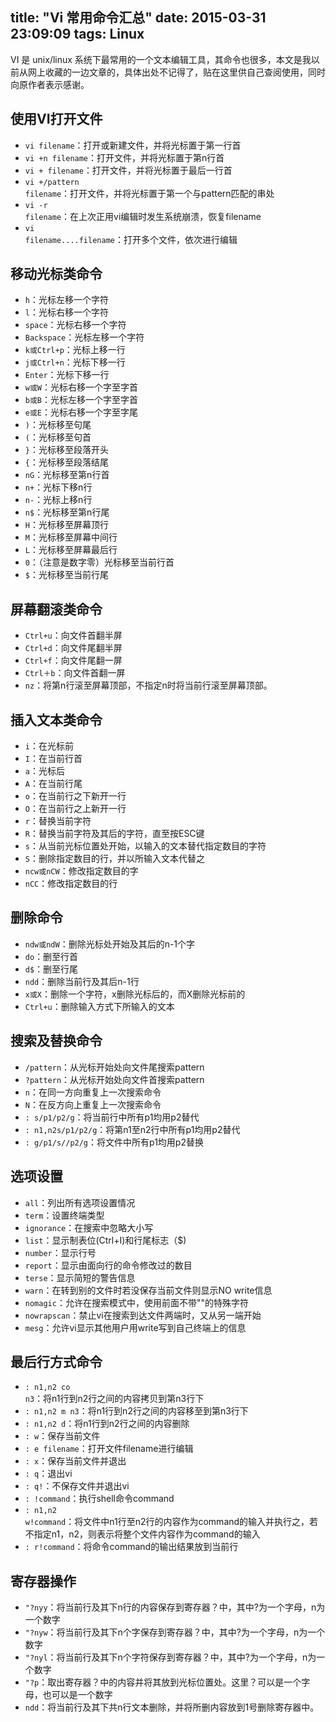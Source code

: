 title: "Vi 常用命令汇总"
date: 2015-03-31 23:09:09
tags: Linux
---

VI 是 unix/linux 系统下最常用的一个文本编辑工具，其命令也很多，本文是我以前从网上收藏的一边文章的，具体出处不记得了，贴在这里供自己查阅使用，同时向原作者表示感谢。

<!-- more -->

## 使用VI打开文件 

- <code>vi filename</code>：打开或新建文件，并将光标置于第一行首 
- <code>vi +n filename</code>：打开文件，并将光标置于第n行首 
- <code>vi + filename</code>：打开文件，并将光标置于最后一行首 
- <code>vi +/pattern filename</code>：打开文件，并将光标置于第一个与pattern匹配的串处 
- <code>vi -r filename</code>：在上次正用vi编辑时发生系统崩溃，恢复filename 
- <code>vi filename....filename</code>：打开多个文件，依次进行编辑 

## 移动光标类命令

- <code>h</code>：光标左移一个字符 
- <code>l</code>：光标右移一个字符 
- <code>space</code>：光标右移一个字符 
- <code>Backspace</code>：光标左移一个字符 
- <code>k或Ctrl+p</code>：光标上移一行 
- <code>j或Ctrl+n</code>：光标下移一行 
- <code>Enter</code>：光标下移一行 
- <code>w或W</code>：光标右移一个字至字首 
- <code>b或B</code>：光标左移一个字至字首 
- <code>e或E</code>：光标右移一个字至字尾 
- <code>)</code>：光标移至句尾 
- <code>(</code>：光标移至句首 
- <code>}</code>：光标移至段落开头 
- <code>{</code>：光标移至段落结尾 
- <code>nG</code>：光标移至第n行首 
- <code>n+</code>：光标下移n行 
- <code>n-</code>：光标上移n行 
- <code>n$</code>：光标移至第n行尾 
- <code>H</code>：光标移至屏幕顶行 
- <code>M</code>：光标移至屏幕中间行 
- <code>L</code>：光标移至屏幕最后行 
- <code>0</code>：（注意是数字零）光标移至当前行首 
- <code>$</code>：光标移至当前行尾 

## 屏幕翻滚类命令 

- <code>Ctrl+u</code>：向文件首翻半屏 
- <code>Ctrl+d</code>：向文件尾翻半屏 
- <code>Ctrl+f</code>：向文件尾翻一屏 
- <code>Ctrl＋b</code>：向文件首翻一屏 
- <code>nz</code>：将第n行滚至屏幕顶部，不指定n时将当前行滚至屏幕顶部。 

## 插入文本类命令

- <code>i</code>：在光标前 
- <code>I</code>：在当前行首 
- <code>a</code>：光标后 
- <code>A</code>：在当前行尾 
- <code>o</code>：在当前行之下新开一行 
- <code>O</code>：在当前行之上新开一行 
- <code>r</code>：替换当前字符 
- <code>R</code>：替换当前字符及其后的字符，直至按ESC键 
- <code>s</code>：从当前光标位置处开始，以输入的文本替代指定数目的字符 
- <code>S</code>：删除指定数目的行，并以所输入文本代替之 
- <code>ncw或nCW</code>：修改指定数目的字 
- <code>nCC</code>：修改指定数目的行 

## 删除命令 

- <code>ndw或ndW</code>：删除光标处开始及其后的n-1个字 
- <code>do</code>：删至行首 
- <code>d$</code>：删至行尾 
- <code>ndd</code>：删除当前行及其后n-1行 
- <code>x或X</code>：删除一个字符，x删除光标后的，而X删除光标前的 
- <code>Ctrl+u</code>：删除输入方式下所输入的文本 

## 搜索及替换命令 

- <code>/pattern</code>：从光标开始处向文件尾搜索pattern 
- <code>?pattern</code>：从光标开始处向文件首搜索pattern 
- <code>n</code>：在同一方向重复上一次搜索命令 
- <code>N</code>：在反方向上重复上一次搜索命令 
- <code>: s/p1/p2/g</code>：将当前行中所有p1均用p2替代 
- <code>: n1,n2s/p1/p2/g</code>：将第n1至n2行中所有p1均用p2替代 
- <code>: g/p1/s//p2/g</code>：将文件中所有p1均用p2替换 

## 选项设置 

- <code>all</code>：列出所有选项设置情况 
- <code>term</code>：设置终端类型 
- <code>ignorance</code>：在搜索中忽略大小写 
- <code>list</code>：显示制表位(Ctrl+I)和行尾标志（$) 
- <code>number</code>：显示行号 
- <code>report</code>：显示由面向行的命令修改过的数目 
- <code>terse</code>：显示简短的警告信息 
- <code>warn</code>：在转到别的文件时若没保存当前文件则显示NO write信息 
- <code>nomagic</code>：允许在搜索模式中，使用前面不带"\"的特殊字符 
- <code>nowrapscan</code>：禁止vi在搜索到达文件两端时，又从另一端开始 
- <code>mesg</code>：允许vi显示其他用户用write写到自己终端上的信息 

## 最后行方式命令 

- <code>: n1,n2 co n3</code>：将n1行到n2行之间的内容拷贝到第n3行下 
- <code>: n1,n2 m n3</code>：将n1行到n2行之间的内容移至到第n3行下 
- <code>: n1,n2 d</code>：将n1行到n2行之间的内容删除 
- <code>: w</code>：保存当前文件 
- <code>: e filename</code>：打开文件filename进行编辑 
- <code>: x</code>：保存当前文件并退出 
- <code>: q</code>：退出vi 
- <code>: q!</code>：不保存文件并退出vi 
- <code>: !command</code>：执行shell命令command 
- <code>: n1,n2 w!command</code>：将文件中n1行至n2行的内容作为command的输入并执行之，若不指定n1，n2，则表示将整个文件内容作为command的输入 
- <code>: r!command</code>：将命令command的输出结果放到当前行 

## 寄存器操作 

- <code>"?nyy</code>：将当前行及其下n行的内容保存到寄存器？中，其中?为一个字母，n为一个数字 
- <code>"?nyw</code>：将当前行及其下n个字保存到寄存器？中，其中?为一个字母，n为一个数字 
- <code>"?nyl</code>：将当前行及其下n个字符保存到寄存器？中，其中?为一个字母，n为一个数字 
- <code>"?p</code>：取出寄存器？中的内容并将其放到光标位置处。这里？可以是一个字母，也可以是一个数字 
- <code>ndd</code>：将当前行及其下共n行文本删除，并将所删内容放到1号删除寄存器中。

